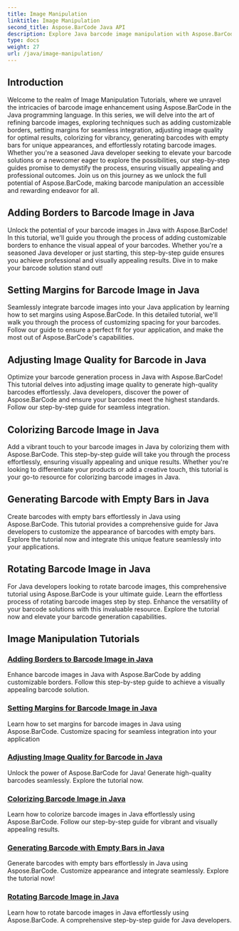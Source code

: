 ```yaml
---
title: Image Manipulation
linktitle: Image Manipulation
second_title: Aspose.BarCode Java API
description: Explore Java barcode image manipulation with Aspose.BarCode tutorials. Enhance, customize, and create visually appealing barcodes effortlessly.
type: docs
weight: 27
url: /java/image-manipulation/
---
```

## Introduction
Welcome to the realm of Image Manipulation Tutorials, where we unravel the intricacies of barcode image enhancement using Aspose.BarCode in the Java programming language. In this series, we will delve into the art of refining barcode images, exploring techniques such as adding customizable borders, setting margins for seamless integration, adjusting image quality for optimal results, colorizing for vibrancy, generating barcodes with empty bars for unique appearances, and effortlessly rotating barcode images. Whether you're a seasoned Java developer seeking to elevate your barcode solutions or a newcomer eager to explore the possibilities, our step-by-step guides promise to demystify the process, ensuring visually appealing and professional outcomes. Join us on this journey as we unlock the full potential of Aspose.BarCode, making barcode manipulation an accessible and rewarding endeavor for all.


## Adding Borders to Barcode Image in Java

Unlock the potential of your barcode images in Java with Aspose.BarCode! In this tutorial, we'll guide you through the process of adding customizable borders to enhance the visual appeal of your barcodes. Whether you're a seasoned Java developer or just starting, this step-by-step guide ensures you achieve professional and visually appealing results. Dive in to make your barcode solution stand out!

## Setting Margins for Barcode Image in Java

Seamlessly integrate barcode images into your Java application by learning how to set margins using Aspose.BarCode. In this detailed tutorial, we'll walk you through the process of customizing spacing for your barcodes. Follow our guide to ensure a perfect fit for your application, and make the most out of Aspose.BarCode's capabilities.

## Adjusting Image Quality for Barcode in Java

Optimize your barcode generation process in Java with Aspose.BarCode! This tutorial delves into adjusting image quality to generate high-quality barcodes effortlessly. Java developers, discover the power of Aspose.BarCode and ensure your barcodes meet the highest standards. Follow our step-by-step guide for seamless integration.

## Colorizing Barcode Image in Java

Add a vibrant touch to your barcode images in Java by colorizing them with Aspose.BarCode. This step-by-step guide will take you through the process effortlessly, ensuring visually appealing and unique results. Whether you're looking to differentiate your products or add a creative touch, this tutorial is your go-to resource for colorizing barcode images in Java.

## Generating Barcode with Empty Bars in Java

Create barcodes with empty bars effortlessly in Java using Aspose.BarCode. This tutorial provides a comprehensive guide for Java developers to customize the appearance of barcodes with empty bars. Explore the tutorial now and integrate this unique feature seamlessly into your applications.

## Rotating Barcode Image in Java

For Java developers looking to rotate barcode images, this comprehensive tutorial using Aspose.BarCode is your ultimate guide. Learn the effortless process of rotating barcode images step by step. Enhance the versatility of your barcode solutions with this invaluable resource. Explore the tutorial now and elevate your barcode generation capabilities.
## Image Manipulation Tutorials
### [Adding Borders to Barcode Image in Java](./adding-borders-barcode-image/)
Enhance barcode images in Java with Aspose.BarCode by adding customizable borders. Follow this step-by-step guide to achieve a visually appealing barcode solution.
### [Setting Margins for Barcode Image in Java](./setting-margins-barcode-image/)
Learn how to set margins for barcode images in Java using Aspose.BarCode. Customize spacing for seamless integration into your application
### [Adjusting Image Quality for Barcode in Java](./adjusting-image-quality-barcode/)
Unlock the power of Aspose.BarCode for Java! Generate high-quality barcodes seamlessly. Explore the tutorial now.
### [Colorizing Barcode Image in Java](./colorizing-barcode-image/)
Learn how to colorize barcode images in Java effortlessly using Aspose.BarCode. Follow our step-by-step guide for vibrant and visually appealing results.
### [Generating Barcode with Empty Bars in Java](./generating-barcode-empty-bars/)
Generate barcodes with empty bars effortlessly in Java using Aspose.BarCode. Customize appearance and integrate seamlessly. Explore the tutorial now!
### [Rotating Barcode Image in Java](./rotating-barcode-image/)
Learn how to rotate barcode images in Java effortlessly using Aspose.BarCode. A comprehensive step-by-step guide for Java developers.
